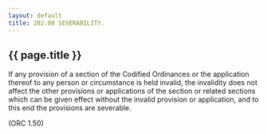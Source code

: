 ```yaml
---
layout: default 
title: 202.08 SEVERABILITY.
---
```


{{ page.title }}
----------------

If any provision of a section of the Codified Ordinances or the
application thereof to any person or circumstance is held invalid, the
invalidity does not affect the other provisions or applications of the
section or related sections which can be given effect without the
invalid provision or application, and to this end the provisions are
severable.

(ORC 1.50)
